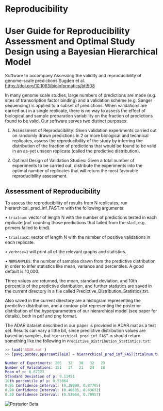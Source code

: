 # Reproducibility

 User Guide for Reproducibility Assessment and Optimal Study Design using a Bayesian Hierarchical Model
 ============= 
 
 Software to accompany Assessing the validity and reproducibility of genome-scale predictions Sugden et al. https://doi.org/10.1093/bioinformatics/btt508

In many genome scale studies, large numbers of predictions are made (e.g. sites of transcription factor binding) and a validation scheme (e.g. Sanger sequencing) is applied to a subset of predictions. When validations are carried out in a single replicate, there is no way to assess the effect of biological and sample preparation variability on the fraction of predictions found to be valid. Our software serves two distinct purposes:

1.	Assessment of Reproducibility: Given validation experiments carried out on randomly drawn predictions in 2 or more biological and technical replicates, assess the reproducibility of the study by inferring the distribution of the fraction of predictions that would be found to be valid in an as-yet unseen replicate (called the predictive distribution).

2.	Optimal Design of Validation Studies: Given a total number of experiments to be carried out, distribute the experiments into the optimal number of replicates that will return the most favorable reproducibility assessment.

Assessment of Reproducibility
--------------- 

To assess the reproducibility of results from N replicates, run hierarchical_pred_inf_FAST.m with the following arguments:

•	`trialnum`: vector of length N with the number of predictions tested in each replicate (not counting those predictions that failed from the start, e.g. primers failed to bind).

•	`trialsuc`c: vector of length N with the number of positive validations in each replicate.

•	`verbose=1` will print all of the relevant graphs and statistics.

•	`NUMSAMPLES`: the number of samples drawn from the predictive distribution in order to infer statistics like mean, variance and percentiles. A good default is 10,000.

Three values are returned, the mean, standard deviation, and 10th percentile of the predictive distribution, and further statistics are saved in the current directory in a file called Predictive_Distribution_Statistics.txt.

Also saved in the current directory are a histogram representing the predictive distribution, and a contour plot representing the posterior distribution of the hyperparameters of our hierarchical model (see paper for details), both in pdf and png format.

The ADAR dataset described in our paper is provided in ADAR.mat as a test set. Results can vary a little bit, since predictive distribution values are based on samples, but `hierarchical_pred_inf_FAST.m` should return something like the following in `Predictive_Distribution_Statistics.txt`:

```matlab
>> load('ADAR.mat')
>> [pavg,pstdev,ppercentile10] = hierarchical_pred_inf_FAST(trialnum,trialsucc,1,10000);

Number of Experiments: 205   32   30   32   29
Number of Validations: 151   17   21   24   18
Mean of p: 0.67123
Standard Deviation of p: 0.11451
10th percentile of p: 0.53664
0.95 Confidence Interval: (0.39099, 0.87705)
0.90 Confidence Interval: (0.46635, 0.83692)
0.80 Confidence Interval: (0.53664, 0.78957)
```

![Posterior Beta](http://url/to/img.png)
